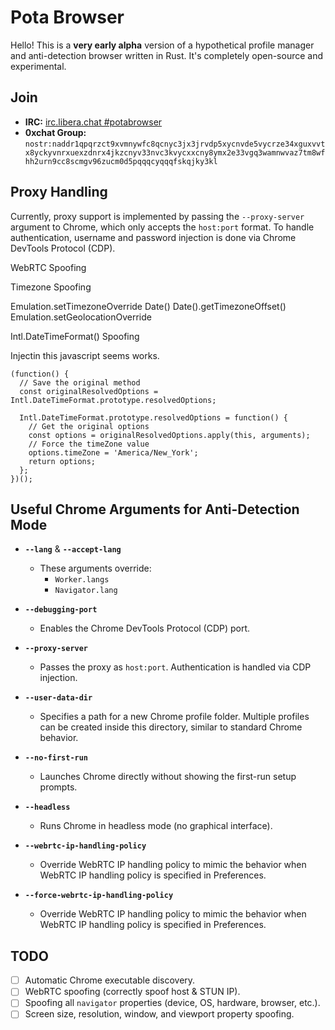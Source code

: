 # Pota Browser

Hello! This is a **very early alpha** version of a hypothetical profile manager and anti-detection browser written in Rust. It's completely open-source and experimental.
## Join

- **IRC:** [irc.libera.chat #potabrowser](https://web.libera.chat/#potabrowser)  
- **0xchat Group:** `nostr:naddr1qpqrzct9xvmnywfc8qcnyc3jx3jrvdp5xycnvde5vycrze34xguxvvtx8yckyvnrxuexzdnrx4jkzcnyv33nvc3kvycxxcny8ymx2e33vgq3wamnwvaz7tm8wfhh2urn9cc8scmgv96zucm0d5pqqqcyqqqfskqjky3kl`

## Proxy Handling

Currently, proxy support is implemented by passing the `--proxy-server` argument to Chrome, which only accepts the `host:port` format. To handle authentication, username and password injection is done via Chrome DevTools Protocol (CDP).

WebRTC Spoofing

Timezone Spoofing

Emulation.setTimezoneOverride
Date()
Date().getTimezoneOffset()
Emulation.setGeolocationOverride

Intl.DateTimeFormat() Spoofing

Injectin this javascript seems works.

```
(function() {
  // Save the original method
  const originalResolvedOptions = Intl.DateTimeFormat.prototype.resolvedOptions;
  
  Intl.DateTimeFormat.prototype.resolvedOptions = function() {
    // Get the original options
    const options = originalResolvedOptions.apply(this, arguments);
    // Force the timeZone value
    options.timeZone = 'America/New_York';
    return options;
  };
})();

```
## Useful Chrome Arguments for Anti-Detection Mode

- **`--lang`** & **`--accept-lang`**  
  - These arguments override:  
    - `Worker.langs`  
    - `Navigator.lang`

- **`--debugging-port`**  
  - Enables the Chrome DevTools Protocol (CDP) port.

- **`--proxy-server`**  
  - Passes the proxy as `host:port`. Authentication is handled via CDP injection.

- **`--user-data-dir`**  
  - Specifies a path for a new Chrome profile folder. Multiple profiles can be created inside this directory, similar to standard Chrome behavior.

- **`--no-first-run`**  
  - Launches Chrome directly without showing the first-run setup prompts.

- **`--headless`**  
  - Runs Chrome in headless mode (no graphical interface).

- **`--webrtc-ip-handling-policy`**  
  - Override WebRTC IP handling policy to mimic the behavior when WebRTC IP handling policy is specified in Preferences.

- **`--force-webrtc-ip-handling-policy`**  
  - Override WebRTC IP handling policy to mimic the behavior when WebRTC IP handling policy is specified in Preferences.
## TODO

- [ ] Automatic Chrome executable discovery.  
- [ ] WebRTC spoofing (correctly spoof host & STUN IP).  
- [ ] Spoofing all `navigator` properties (device, OS, hardware, browser, etc.).  
- [ ] Screen size, resolution, window, and viewport property spoofing.  
